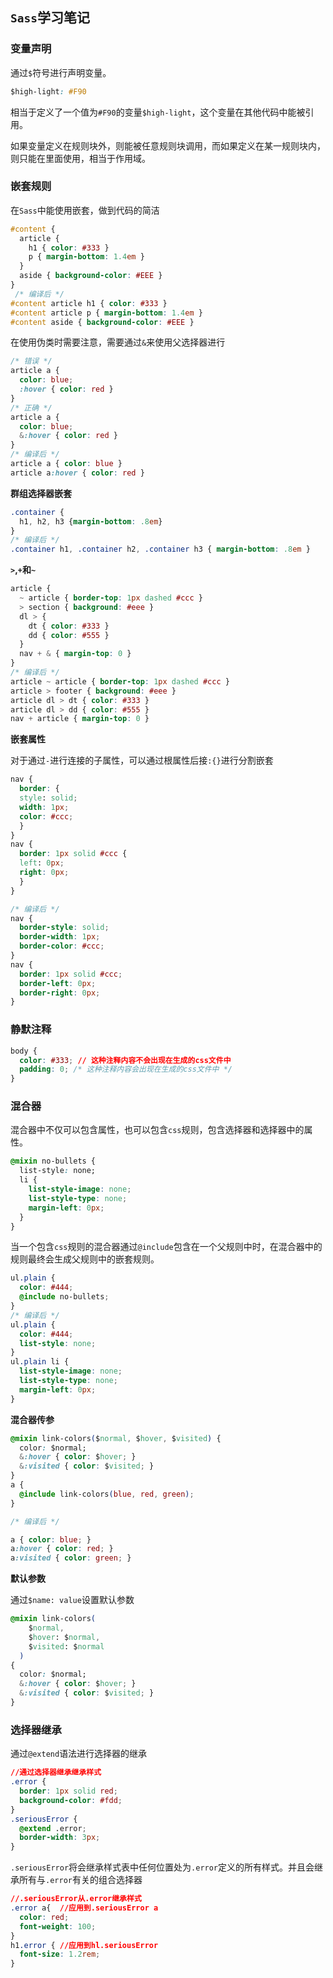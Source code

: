 ## `Sass`学习笔记

### 变量声明

通过`$`符号进行声明变量。

```css
$high-light: #F90
```

相当于定义了一个值为`#F90`的变量`$high-light`，这个变量在其他代码中能被引用。

如果变量定义在规则块外，则能被任意规则块调用，而如果定义在某一规则块内，则只能在里面使用，相当于作用域。



### 嵌套规则

在`Sass`中能使用嵌套，做到代码的简洁

```css
#content {
  article {
    h1 { color: #333 }
    p { margin-bottom: 1.4em }
  }
  aside { background-color: #EEE }
}
 /* 编译后 */
#content article h1 { color: #333 }
#content article p { margin-bottom: 1.4em }
#content aside { background-color: #EEE }
```



在使用伪类时需要注意，需要通过`&`来使用父选择器进行

```css
/* 错误 */
article a {
  color: blue;
  :hover { color: red }
}
/* 正确 */
article a {
  color: blue;
  &:hover { color: red }
}
/* 编译后 */
article a { color: blue }
article a:hover { color: red }
```



**群组选择器嵌套**

```css
.container {
  h1, h2, h3 {margin-bottom: .8em}
}
/* 编译后 */
.container h1, .container h2, .container h3 { margin-bottom: .8em }
```



**`>`,`+`和`~`**

```css
article {
  ~ article { border-top: 1px dashed #ccc }
  > section { background: #eee }
  dl > {
    dt { color: #333 }
    dd { color: #555 }
  }
  nav + & { margin-top: 0 }
}
/* 编译后 */
article ~ article { border-top: 1px dashed #ccc }
article > footer { background: #eee }
article dl > dt { color: #333 }
article dl > dd { color: #555 }
nav + article { margin-top: 0 }
```



**嵌套属性**

对于通过`-`进行连接的子属性，可以通过根属性后接`:{}`进行分割嵌套

```css
nav {
  border: {
  style: solid;
  width: 1px;
  color: #ccc;
  }
}
nav {
  border: 1px solid #ccc {
  left: 0px;
  right: 0px;
  }
}

/* 编译后 */
nav {
  border-style: solid;
  border-width: 1px;
  border-color: #ccc;
}
nav {
  border: 1px solid #ccc;
  border-left: 0px;
  border-right: 0px;
}
```



### 静默注释

```css
body {
  color: #333; // 这种注释内容不会出现在生成的css文件中
  padding: 0; /* 这种注释内容会出现在生成的css文件中 */
}
```



### 混合器

混合器中不仅可以包含属性，也可以包含`css`规则，包含选择器和选择器中的属性。

```css
@mixin no-bullets {
  list-style: none;
  li {
    list-style-image: none;
    list-style-type: none;
    margin-left: 0px;
  }
}
```

当一个包含`css`规则的混合器通过`@include`包含在一个父规则中时，在混合器中的规则最终会生成父规则中的嵌套规则。

```css
ul.plain {
  color: #444;
  @include no-bullets;
}
/* 编译后 */
ul.plain {
  color: #444;
  list-style: none;
}
ul.plain li {
  list-style-image: none;
  list-style-type: none;
  margin-left: 0px;
}
```

**混合器传参**

```css
@mixin link-colors($normal, $hover, $visited) {
  color: $normal;
  &:hover { color: $hover; }
  &:visited { color: $visited; }
}
a {
  @include link-colors(blue, red, green);
}

/* 编译后 */

a { color: blue; }
a:hover { color: red; }
a:visited { color: green; }
```

**默认参数**

通过`$name: value`设置默认参数

```css
@mixin link-colors(
    $normal,
    $hover: $normal,
    $visited: $normal
  )
{
  color: $normal;
  &:hover { color: $hover; }
  &:visited { color: $visited; }
}
```



### 选择器继承

通过`@extend`语法进行选择器的继承

```css
//通过选择器继承继承样式
.error {
  border: 1px solid red;
  background-color: #fdd;
}
.seriousError {
  @extend .error;
  border-width: 3px;
}
```

`.seriousError`将会继承样式表中任何位置处为`.error`定义的所有样式。并且会继承所有与`.error`有关的组合选择器

```css
//.seriousError从.error继承样式
.error a{  //应用到.seriousError a
  color: red;
  font-weight: 100;
}
h1.error { //应用到hl.seriousError
  font-size: 1.2rem;
}
```

